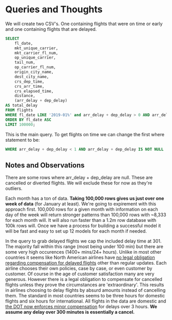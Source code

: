 # Queries and Thoughts
We will create two CSV's. One containing flights that were on time or early and one containing flights that are delayed.
```SQL
SELECT
    fl_date,
    mkt_unique_carrier,
    mkt_carrier_fl_num,
    op_unique_carrier,
    tail_num,
    op_carrier_fl_num,
    origin_city_name,
    dest_city_name,
    crs_dep_time,
    crs_arr_time,
    crs_elapsed_time,
    distance,
    (arr_delay + dep_delay) 
AS total_delay
FROM flights
WHERE fl_date LIKE '2019-01%' and arr_delay + dep_delay > 0 AND arr_delay + dep_delay < 301
ORDER BY fl_date ASC
LIMIT 100000;
```
This is the main query. To get flights on time we can change the first where statement to be:
```SQL
WHERE arr_delay + dep_delay < 1 AND arr_delay + dep_delay IS NOT NULL
```
## Notes and Observations
There are some rows where arr_delay + dep_delay are null. These are cancelled or diverted flights. We will exclude these for now as they're outliers.

Each month has a ton of data. **Taking 100,000 rows gives us just over one week of data** (for January at least). We're going to expirement with this approach first. 100,000 rows for a given month with information on each day of the week will return stronger patterns than 100,000 rows with ~8,333 for each month will. It will also run faster than a 1.2m row database with 100k rows will. Once we have a process for building a successful model it will be fast and easy to set up 12 models for each month if needed.

In the query to grab delayed flights we cap the included delay time at 301. The majority fall within this range (most being under 100 min) but there are some very high occurences (1400+ mins/24+ hours). Unlike in most other countries it seems like North American airlines have [no legal obligation regarding compensation for delayed flights](https://www.transportation.gov/individuals/aviation-consumer-protection/flight-delays-cancellations) other than regular updates. Each airline chooses their own policies, case by case, or even customer by customer. Of course in the age of customer satisfaction many are very generous. However there is a legal obligation to compensate for cancelled flights unless they prove the circumstances are 'extraordinary'. This results in airlines choosing to delay flights by absurd amounts instead of cancelling them. The standard in most countries seems to be three hours for domestic flights and six hours for international. All flights in the data are domestic and [the DOT now enforces minor compensation](https://www.thrillist.com/news/nation/flight-delay-refunds-department-of-transportation-rules) for delays over 3 hours. **We assume any delay over 300 minutes is essentially a cancel.**


